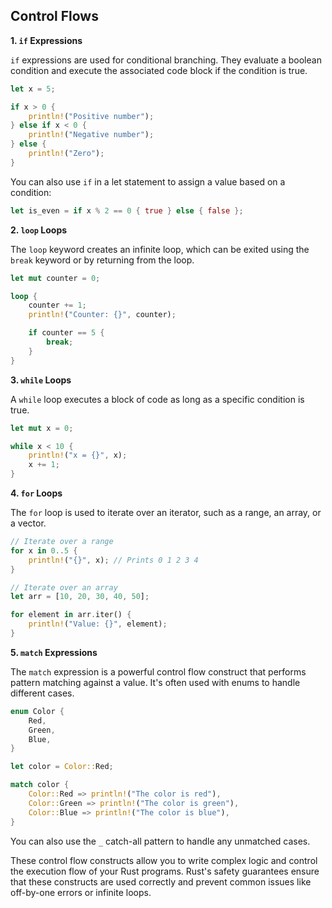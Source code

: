 ## Control Flows

**1. `if` Expressions**

`if` expressions are used for conditional branching. They evaluate a boolean condition and execute the associated code block if the condition is true.

```rust
let x = 5;

if x > 0 {
    println!("Positive number");
} else if x < 0 {
    println!("Negative number");
} else {
    println!("Zero");
}
```

You can also use `if` in a let statement to assign a value based on a condition:

```rust
let is_even = if x % 2 == 0 { true } else { false };
```

**2. `loop` Loops**

The `loop` keyword creates an infinite loop, which can be exited using the `break` keyword or by returning from the loop.

```rust
let mut counter = 0;

loop {
    counter += 1;
    println!("Counter: {}", counter);

    if counter == 5 {
        break;
    }
}
```

**3. `while` Loops**

A `while` loop executes a block of code as long as a specific condition is true.

```rust
let mut x = 0;

while x < 10 {
    println!("x = {}", x);
    x += 1;
}
```

**4. `for` Loops**

The `for` loop is used to iterate over an iterator, such as a range, an array, or a vector.

```rust
// Iterate over a range
for x in 0..5 {
    println!("{}", x); // Prints 0 1 2 3 4
}

// Iterate over an array
let arr = [10, 20, 30, 40, 50];

for element in arr.iter() {
    println!("Value: {}", element);
}
```

**5. `match` Expressions**

The `match` expression is a powerful control flow construct that performs pattern matching against a value. It's often used with enums to handle different cases.

```rust
enum Color {
    Red,
    Green,
    Blue,
}

let color = Color::Red;

match color {
    Color::Red => println!("The color is red"),
    Color::Green => println!("The color is green"),
    Color::Blue => println!("The color is blue"),
}
```

You can also use the `_` catch-all pattern to handle any unmatched cases.

These control flow constructs allow you to write complex logic and control the execution flow of your Rust programs. Rust's safety guarantees ensure that these constructs are used correctly and prevent common issues like off-by-one errors or infinite loops.
